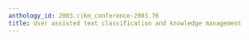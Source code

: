 ```yaml
---
anthology_id: 2003.cikm_conference-2003.76
title: User assisted text classification and knowledge management
---
```

